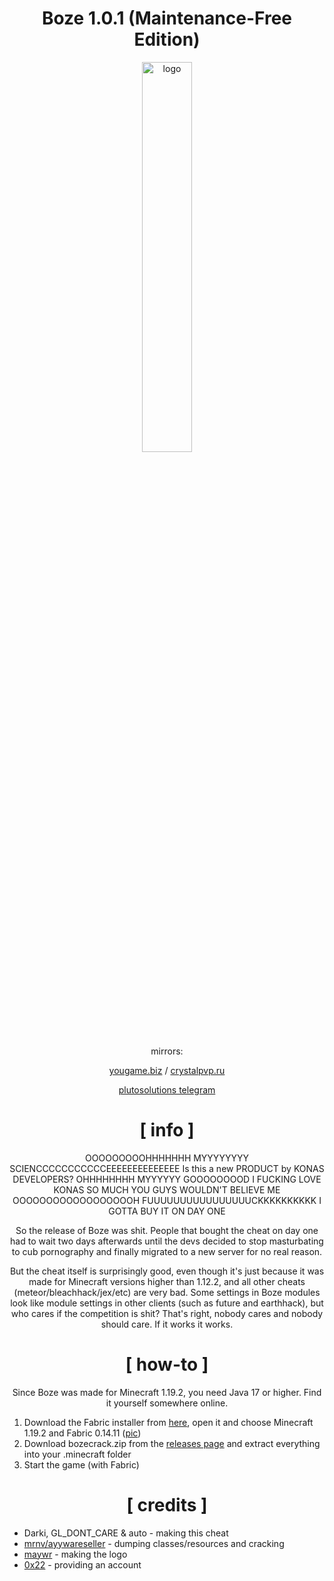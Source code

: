 <div align="center">

# Boze 1.0.1 (Maintenance-Free Edition)

<img src="https://crystalpvp.ru/boze/logo.png" alt="logo" width="40%" />

mirrors:
  
[yougame.biz](https://yougame.biz/threads/276852/) / [crystalpvp.ru](https://crystalpvp.ru/boze/)

[plutosolutions telegram](https://t.me/plutosolutions)

# [ info ]

OOOOOOOOOHHHHHHH MYYYYYYYY SCIENCCCCCCCCCCCEEEEEEEEEEEEEE Is this a new PRODUCT by KONAS DEVELOPERS? OHHHHHHHH MYYYYYY GOOOOOOOOD I FUCKING LOVE KONAS SO MUCH YOU GUYS WOULDN'T BELIEVE ME OOOOOOOOOOOOOOOOOOH FUUUUUUUUUUUUUUUUCKKKKKKKKKK I GOTTA BUY IT ON DAY ONE

So the release of Boze was shit. People that bought the cheat on day one had to wait two days afterwards until the devs decided to stop masturbating to cub pornography and finally migrated to a new server for no real reason.

But the cheat itself is surprisingly good, even though it's just because it was made for Minecraft versions higher than 1.12.2, and all other cheats (meteor/bleachhack/jex/etc) are very bad. Some settings in Boze modules look like module settings in other clients (such as future and earthhack), but who cares if the competition is shit? That's right, nobody cares and nobody should care. If it works it works.

# [ how-to ]

Since Boze was made for Minecraft 1.19.2, you need Java 17 or higher. Find it yourself somewhere online.

</div>

1. Download the Fabric installer from [here](https://fabricmc.net/use/installer/), open it and choose Minecraft 1.19.2 and Fabric 0.14.11 ([pic](https://crystalpvp.ru/boze/install.png))
0. Download bozecrack.zip from the [releases page](https://github.com/PlutoSolutions/Boze/releases) and extract everything into your .minecraft folder
0. Start the game (with Fabric)

<div align="center">

# [ credits ]

</div>

+ Darki, GL_DONT_CARE & auto - making this cheat
+ [mrnv/ayywareseller](https://github.com/mr-nv) - dumping classes/resources and cracking
+ [maywr](https://github.com/maywr) - making the logo
+ [0x22](https://github.com/0-x-2-2) - providing an account
